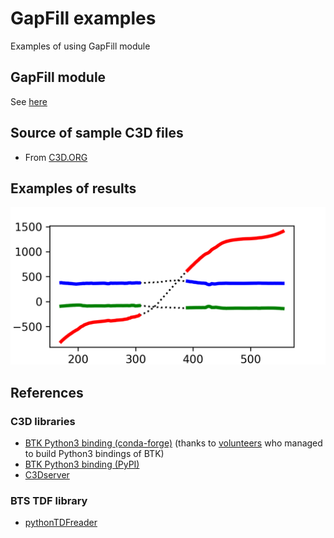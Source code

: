 # GapFill examples
Examples of using GapFill module

## GapFill module
See [here](https://github.com/mkjung99/gapfill)

## Source of sample C3D files
- From [C3D.ORG](https://www.c3d.org/sampledata.html)

## Examples of results
![Image](https://github.com/mkjung99/gapfill_examples/blob/master/Images/Sample26_Walking_Hybrid_1_5_RHANK_3.png)

## References
### C3D libraries
- [BTK Python3 binding (conda-forge)](https://anaconda.org/conda-forge/btk) (thanks to [volunteers](https://github.com/Biomechanical-ToolKit/BTKCore/issues/28#issuecomment-572571063) who managed to build Python3 bindings of BTK)
- [BTK Python3 binding (PyPI)](https://pypi.org/project/pyBTK/)
- [C3Dserver](https://www.c3dserver.com/)

### BTS TDF library
- [pythonTDFreader](https://github.com/mmmatjaz/pythonTDFreader)

